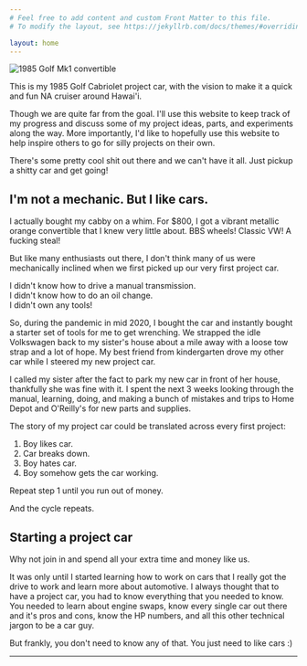 ```yaml
---
# Feel free to add content and custom Front Matter to this file.
# To modify the layout, see https://jekyllrb.com/docs/themes/#overriding-theme-defaults

layout: home
---
```


![1985 Golf Mk1 convertible](/assets/img/cab.jpg)
<br>

This is my 1985 Golf Cabriolet project car, with the vision to make it a quick and fun NA cruiser around Hawai'i.

Though we are quite far from the goal. I'll use this website to keep track of my progress and discuss some of my project ideas, parts, and experiments along the way. More importantly, I'd like to hopefully use this website to help inspire others to go for silly projects on their own.

There's some pretty cool shit out there and we can't have it all. Just pickup a shitty car and get going!

## I'm not a mechanic. But I like cars.

I actually bought my cabby on a whim. For $800, I got a vibrant metallic orange convertible that I knew very little about. BBS wheels! Classic VW! A fucking steal!

But like many enthusiasts out there, I don't think many of us were mechanically inclined when we first picked up our very first project car.

I didn't know how to drive a manual transmission. <br>
I didn't know how to do an oil change. <br>
I didn't own any tools!

So, during the pandemic in mid 2020, I bought the car and instantly bought a starter set of tools for me to get wrenching. We strapped the idle Volkswagen back to my sister's house about a mile away with a loose tow strap and a lot of hope. My best friend from kindergarten drove my other car while I steered my new project car.

I called my sister after the fact to park my new car in front of her house, thankfully she was fine with it. I spent the next 3 weeks looking through the manual, learning, doing, and making a bunch of mistakes and trips to Home Depot and O'Reilly's for new parts and supplies.

The story of my project car could be translated across every first project:

1. Boy likes car.
2. Car breaks down.
3. Boy hates car.
4. Boy somehow gets the car working.

Repeat step 1 until you run out of money.

And the cycle repeats.

## Starting a project car

Why not join in and spend all your extra time and money like us.

It was only until I started learning how to work on cars that I really got the drive to work and learn more about automotive. I always thought that to have a project car, you had to know everything that you needed to know. You needed to learn about engine swaps, know every single car out there and it's pros and cons, know the HP numbers, and all this other technical jargon to be a car guy.

But frankly, you don't need to know any of that. You just need to like cars :)

<!--- Want to start a project car on your own?  [Read more here.](/_posts/2022-01-31-firstprojectcar.md)
-->

<hr>
